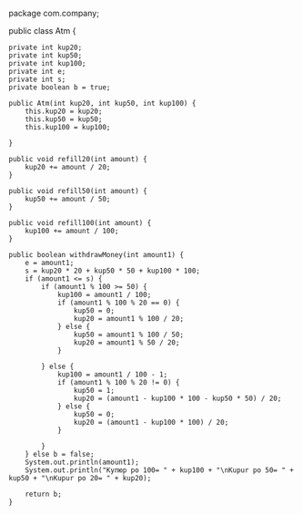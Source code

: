 package com.company;

public class Atm {

    private int kup20;
    private int kup50;
    private int kup100;
    private int e;
    private int s;
    private boolean b = true;

    public Atm(int kup20, int kup50, int kup100) {
        this.kup20 = kup20;
        this.kup50 = kup50;
        this.kup100 = kup100;

    }

    public void refill20(int amount) {
        kup20 += amount / 20;
    }

    public void refill50(int amount) {
        kup50 += amount / 50;
    }

    public void refill100(int amount) {
        kup100 += amount / 100;
    }

    public boolean withdrawMoney(int amount1) {
        e = amount1;
        s = kup20 * 20 + kup50 * 50 + kup100 * 100;
        if (amount1 <= s) {
            if (amount1 % 100 >= 50) {
                kup100 = amount1 / 100;
                if (amount1 % 100 % 20 == 0) {
                    kup50 = 0;
                    kup20 = amount1 % 100 / 20;
                } else {
                    kup50 = amount1 % 100 / 50;
                    kup20 = amount1 % 50 / 20;
                }

            } else {
                kup100 = amount1 / 100 - 1;
                if (amount1 % 100 % 20 != 0) {
                    kup50 = 1;
                    kup20 = (amount1 - kup100 * 100 - kup50 * 50) / 20;
                } else {
                    kup50 = 0;
                    kup20 = (amount1 - kup100 * 100) / 20;
                }

            }
        } else b = false;
        System.out.println(amount1);
        System.out.println("Купюр po 100= " + kup100 + "\nKupur po 50= " + kup50 + "\nKupur po 20= " + kup20);

        return b;
    }
